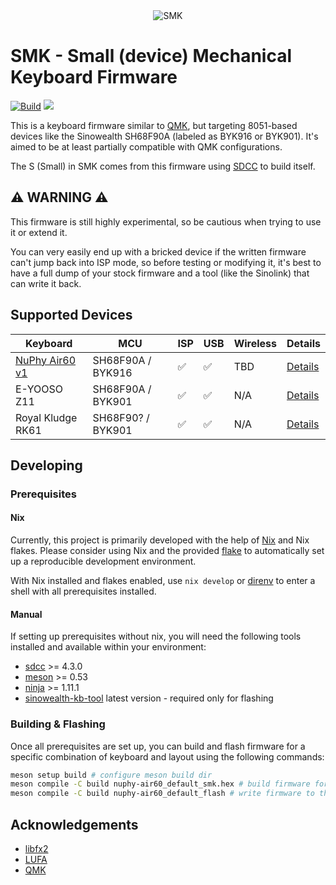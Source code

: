 <div align="center">
  <img src="https://github.com/carlossless/smk/assets/498906/30535a69-47a5-4229-8e08-fe2a840d8355" alt="SMK" />
</div>

# SMK - Small (device) Mechanical Keyboard Firmware

[![Build](https://github.com/carlossless/smk/actions/workflows/build.yml/badge.svg)](https://github.com/carlossless/smk/actions/workflows/build.yml) [![](https://img.shields.io/badge/discord-SMK-blue)](https://discord.gg/pXA8PbHa)

This is a keyboard firmware similar to [QMK](https://github.com/qmk/qmk_firmware), but targeting 8051-based devices like the Sinowealth SH68F90A (labeled as BYK916 or BYK901). It's aimed to be at least partially compatible with QMK configurations.

The S (Small) in SMK comes from this firmware using [SDCC](https://sdcc.sourceforge.net/) to build itself.

## ⚠️ WARNING ⚠️

This firmware is still highly experimental, so be cautious when trying to use it or extend it.

You can very easily end up with a bricked device if the written firmware can't jump back into ISP mode, so before testing or modifying it, it's best to have a full dump of your stock firmware and a tool (like the Sinolink) that can write it back.

## Supported Devices

| Keyboard | MCU | ISP | USB | Wireless | Details |
| -------- | --- | --- | --- | -------- | ------- |
| [NuPhy Air60 v1](https://nuphy.com/products/air60) | SH68F90A / BYK916 | ✅ | ✅ | TBD | [Details](docs/keyboards/nuphy-air60.md) |
| E-YOOSO Z11 | SH68F90A / BYK901 | ✅ | ✅ | N/A | [Details](docs/keyboards/nuphy-air60.md) |
| Royal Kludge RK61 | SH68F90? / BYK901 | ✅ | ✅ | N/A | [Details](docs/keyboards/royalkludge-rk61.md) |

## Developing

### Prerequisites

#### Nix

Currently, this project is primarily developed with the help of [Nix](https://nixos.org/) and Nix flakes. Please consider using Nix and the provided [flake](https://github.com/carlossless/smk/blob/master/flake.nix) to automatically set up a reproducible development environment.

With Nix installed and flakes enabled, use `nix develop` or [direnv](https://direnv.net/) to enter a shell with all prerequisites installed.

#### Manual

If setting up prerequisites without nix, you will need the following tools installed and available within your environment:

* [sdcc](https://sdcc.sourceforge.net/) >= 4.3.0
* [meson](https://mesonbuild.com/) >= 0.53
* [ninja](https://ninja-build.org/) >= 1.11.1
* [sinowealth-kb-tool](https://github.com/carlossless/sinowealth-kb-tool) latest version - required only for flashing

### Building & Flashing

Once all prerequisites are set up, you can build and flash firmware for a specific combination of keyboard and layout using the following commands:

```sh
meson setup build # configure meson build dir
meson compile -C build nuphy-air60_default_smk.hex # build firmware for nuphy-air60 with the default layout
meson compile -C build nuphy-air60_default_flash # write firmware to the device via sinowealth-kb-tool
```

## Acknowledgements

* [libfx2](https://github.com/whitequark/libfx2)
* [LUFA](https://github.com/abcminiuser/lufa)
* [QMK](https://github.com/qmk/qmk_firmware)
